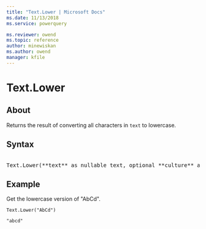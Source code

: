 ```yaml
---
title: "Text.Lower | Microsoft Docs"
ms.date: 11/13/2018
ms.service: powerquery

ms.reviewer: owend
ms.topic: reference
author: minewiskan
ms.author: owend
manager: kfile
---
```

# Text.Lower

  
## About  
Returns the result of converting all characters in `text` to lowercase.
  
## Syntax

<pre> 
Text.Lower(**text** as nullable text, optional **culture** as nullable text) as nullable text 
</pre>
  
## Example  

Get the lowercase version of "AbCd".

```powerquery-m
Text.Lower("AbCd")
```

`"abcd"`
  
